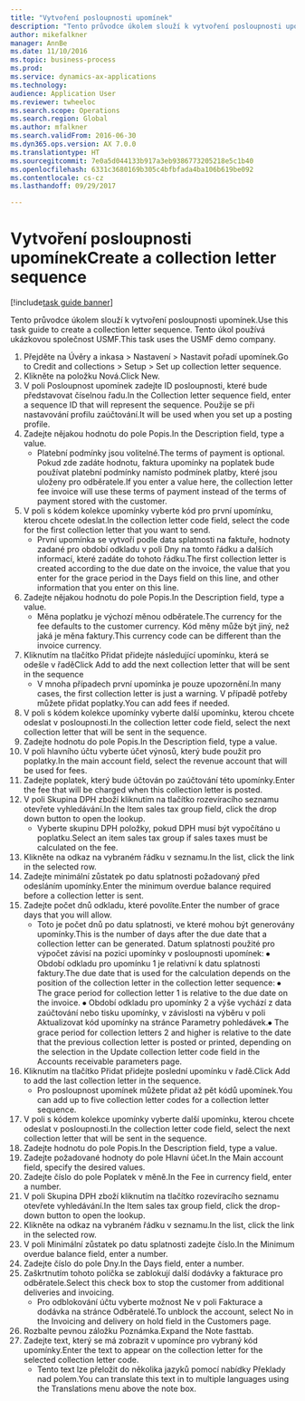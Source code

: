 ```yaml
--- 
title: "Vytvoření posloupnosti upomínek"
description: "Tento průvodce úkolem slouží k vytvoření posloupnosti upomínek."
author: mikefalkner
manager: AnnBe
ms.date: 11/10/2016
ms.topic: business-process
ms.prod: 
ms.service: dynamics-ax-applications
ms.technology: 
audience: Application User
ms.reviewer: twheeloc
ms.search.scope: Operations
ms.search.region: Global
ms.author: mfalkner
ms.search.validFrom: 2016-06-30
ms.dyn365.ops.version: AX 7.0.0
ms.translationtype: HT
ms.sourcegitcommit: 7e0a5d044133b917a3eb9386773205218e5c1b40
ms.openlocfilehash: 6331c3680169b305c4bfbfada4ba106b619be092
ms.contentlocale: cs-cz
ms.lasthandoff: 09/29/2017

---
```

# <a name="create-a-collection-letter-sequence"></a><span data-ttu-id="d5377-103">Vytvoření posloupnosti upomínek</span><span class="sxs-lookup"><span data-stu-id="d5377-103">Create a collection letter sequence</span></span>

[!include[task guide banner](../../includes/task-guide-banner.md)]

<span data-ttu-id="d5377-104">Tento průvodce úkolem slouží k vytvoření posloupnosti upomínek.</span><span class="sxs-lookup"><span data-stu-id="d5377-104">Use this task guide to create a collection letter sequence.</span></span> <span data-ttu-id="d5377-105">Tento úkol používá ukázkovou společnost USMF.</span><span class="sxs-lookup"><span data-stu-id="d5377-105">This task uses the USMF demo company.</span></span>

1. <span data-ttu-id="d5377-106">Přejděte na Úvěry a inkasa > Nastavení > Nastavit pořadí upomínek.</span><span class="sxs-lookup"><span data-stu-id="d5377-106">Go to Credit and collections > Setup > Set up collection letter sequence.</span></span>
2. <span data-ttu-id="d5377-107">Klikněte na položku Nová.</span><span class="sxs-lookup"><span data-stu-id="d5377-107">Click New.</span></span>
3. <span data-ttu-id="d5377-108">V poli Posloupnost upomínek zadejte ID posloupnosti, které bude představovat číselnou řadu.</span><span class="sxs-lookup"><span data-stu-id="d5377-108">In the Collection letter sequence field, enter a sequence ID that will represent the sequence.</span></span> <span data-ttu-id="d5377-109">Použije se při nastavování profilu zaúčtování.</span><span class="sxs-lookup"><span data-stu-id="d5377-109">It will be used when you set up a posting profile.</span></span>
4. <span data-ttu-id="d5377-110">Zadejte nějakou hodnotu do pole Popis.</span><span class="sxs-lookup"><span data-stu-id="d5377-110">In the Description field, type a value.</span></span>
    * <span data-ttu-id="d5377-111">Platební podmínky jsou volitelné.</span><span class="sxs-lookup"><span data-stu-id="d5377-111">The terms of payment is optional.</span></span> <span data-ttu-id="d5377-112">Pokud zde zadáte hodnotu, faktura upomínky na poplatek bude používat platební podmínky namísto podmínek platby, které jsou uloženy pro odběratele.</span><span class="sxs-lookup"><span data-stu-id="d5377-112">If you enter a value here, the collection letter fee invoice will use these terms of payment instead of the terms of payment stored with the customer.</span></span>  
5. <span data-ttu-id="d5377-113">V poli s kódem kolekce upomínky vyberte kód pro první upomínku, kterou chcete odeslat.</span><span class="sxs-lookup"><span data-stu-id="d5377-113">In the collection letter code field, select the code for the first collection letter that you want to send.</span></span>
    * <span data-ttu-id="d5377-114">První upomínka se vytvoří podle data splatnosti na faktuře, hodnoty zadané pro období odkladu v poli Dny na tomto řádku a dalších informací, které zadáte do tohoto řádku.</span><span class="sxs-lookup"><span data-stu-id="d5377-114">The first collection letter is created according to the due date on the invoice, the value that you enter for the grace period in the Days field on this line, and other information that you enter on this line.</span></span>  
6. <span data-ttu-id="d5377-115">Zadejte nějakou hodnotu do pole Popis.</span><span class="sxs-lookup"><span data-stu-id="d5377-115">In the Description field, type a value.</span></span>
    * <span data-ttu-id="d5377-116">Měna poplatku je výchozí měnou odběratele.</span><span class="sxs-lookup"><span data-stu-id="d5377-116">The currency for the fee defaults to the customer currency.</span></span> <span data-ttu-id="d5377-117">Kód měny může být jiný, než jaká je měna faktury.</span><span class="sxs-lookup"><span data-stu-id="d5377-117">This currency code can be different than the invoice currency.</span></span>  
7. <span data-ttu-id="d5377-118">Kliknutím na tlačítko Přidat přidejte následující upomínku, která se odešle v řadě</span><span class="sxs-lookup"><span data-stu-id="d5377-118">Click Add to add the next collection letter that will be sent in the sequence</span></span>
    * <span data-ttu-id="d5377-119">V mnoha případech první upomínka je pouze upozornění.</span><span class="sxs-lookup"><span data-stu-id="d5377-119">In many cases, the first collection letter is just a warning.</span></span> <span data-ttu-id="d5377-120">V případě potřeby můžete přidat poplatky.</span><span class="sxs-lookup"><span data-stu-id="d5377-120">You can add fees if needed.</span></span>  
8. <span data-ttu-id="d5377-121">V poli s kódem kolekce upomínky vyberte další upomínku, kterou chcete odeslat v posloupnosti.</span><span class="sxs-lookup"><span data-stu-id="d5377-121">In the collection letter code field, select the next collection letter that will be sent in the sequence.</span></span>
9. <span data-ttu-id="d5377-122">Zadejte hodnotu do pole Popis.</span><span class="sxs-lookup"><span data-stu-id="d5377-122">In the Description field, type a value.</span></span>
10. <span data-ttu-id="d5377-123">V poli hlavního účtu vyberte účet výnosů, který bude použit pro poplatky.</span><span class="sxs-lookup"><span data-stu-id="d5377-123">In the main account field, select the revenue account that will be used for fees.</span></span>
11. <span data-ttu-id="d5377-124">Zadejte poplatek, který bude účtován po zaúčtování této upomínky.</span><span class="sxs-lookup"><span data-stu-id="d5377-124">Enter the fee that will be charged when this collection letter is posted.</span></span>
12. <span data-ttu-id="d5377-125">V poli Skupina DPH zboží kliknutím na tlačítko rozevíracího seznamu otevřete vyhledávání.</span><span class="sxs-lookup"><span data-stu-id="d5377-125">In the Item sales tax group field, click the drop down button to open the lookup.</span></span>
    * <span data-ttu-id="d5377-126">Vyberte skupinu DPH položky, pokud DPH musí být vypočítáno u poplatku.</span><span class="sxs-lookup"><span data-stu-id="d5377-126">Select an item sales tax group if sales taxes must be calculated on the fee.</span></span>  
13. <span data-ttu-id="d5377-127">Klikněte na odkaz na vybraném řádku v seznamu.</span><span class="sxs-lookup"><span data-stu-id="d5377-127">In the list, click the link in the selected row.</span></span>
14. <span data-ttu-id="d5377-128">Zadejte minimální zůstatek po datu splatnosti požadovaný před odesláním upomínky.</span><span class="sxs-lookup"><span data-stu-id="d5377-128">Enter the minimum overdue balance required before a collection letter is sent.</span></span>
15. <span data-ttu-id="d5377-129">Zadejte počet dnů odkladu, které povolíte.</span><span class="sxs-lookup"><span data-stu-id="d5377-129">Enter the number of grace days that you will allow.</span></span>
    * <span data-ttu-id="d5377-130">Toto je počet dnů po datu splatnosti, ve které mohou být generovány upomínky.</span><span class="sxs-lookup"><span data-stu-id="d5377-130">This is the number of days after the due date that a collection letter can be generated.</span></span> <span data-ttu-id="d5377-131">Datum splatnosti použité pro výpočet závisí na pozici upomínky v posloupnosti upomínek:   ⦁   Období odkladu pro upomínku 1 je relativní k datu splatnosti faktury.</span><span class="sxs-lookup"><span data-stu-id="d5377-131">The due date that is used for the calculation depends on the position of the collection letter in the collection letter sequence:   ⦁    The grace period for collection letter 1 is relative to the due date on the invoice.</span></span>  <span data-ttu-id="d5377-132">⦁ Období odkladu pro upomínky 2 a výše vychází z data zaúčtování nebo tisku upomínky, v závislosti na výběru v poli Aktualizovat kód upomínky na stránce Parametry pohledávek.</span><span class="sxs-lookup"><span data-stu-id="d5377-132">⦁ The grace period for collection letters 2 and higher is relative to the date that the previous collection letter is posted or printed, depending on the selection in the Update collection letter code field in the Accounts receivable parameters page.</span></span>  
16. <span data-ttu-id="d5377-133">Kliknutím na tlačítko Přidat přidejte poslední upomínku v řadě.</span><span class="sxs-lookup"><span data-stu-id="d5377-133">Click Add to add the last collection letter in the sequence.</span></span>
    * <span data-ttu-id="d5377-134">Pro posloupnost upomínek můžete přidat až pět kódů upomínek.</span><span class="sxs-lookup"><span data-stu-id="d5377-134">You can add up to five collection letter codes for a collection letter sequence.</span></span>  
17. <span data-ttu-id="d5377-135">V poli s kódem kolekce upomínky vyberte další upomínku, kterou chcete odeslat v posloupnosti.</span><span class="sxs-lookup"><span data-stu-id="d5377-135">In the collection letter code field, select the next collection letter that will be sent in the sequence.</span></span>
18. <span data-ttu-id="d5377-136">Zadejte hodnotu do pole Popis.</span><span class="sxs-lookup"><span data-stu-id="d5377-136">In the Description field, type a value.</span></span>
19. <span data-ttu-id="d5377-137">Zadejte požadované hodnoty do pole Hlavní účet.</span><span class="sxs-lookup"><span data-stu-id="d5377-137">In the Main account field, specify the desired values.</span></span>
20. <span data-ttu-id="d5377-138">Zadejte číslo do pole Poplatek v měně.</span><span class="sxs-lookup"><span data-stu-id="d5377-138">In the Fee in currency field, enter a number.</span></span>
21. <span data-ttu-id="d5377-139">V poli Skupina DPH zboží kliknutím na tlačítko rozevíracího seznamu otevřete vyhledávání.</span><span class="sxs-lookup"><span data-stu-id="d5377-139">In the Item sales tax group field, click the drop-down button to open the lookup.</span></span>
22. <span data-ttu-id="d5377-140">Klikněte na odkaz na vybraném řádku v seznamu.</span><span class="sxs-lookup"><span data-stu-id="d5377-140">In the list, click the link in the selected row.</span></span>
23. <span data-ttu-id="d5377-141">V poli Minimální zůstatek po datu splatnosti zadejte číslo.</span><span class="sxs-lookup"><span data-stu-id="d5377-141">In the Minimum overdue balance field, enter a number.</span></span>
24. <span data-ttu-id="d5377-142">Zadejte číslo do pole Dny.</span><span class="sxs-lookup"><span data-stu-id="d5377-142">In the Days field, enter a number.</span></span>
25. <span data-ttu-id="d5377-143">Zaškrtnutím tohoto políčka se zablokují další dodávky a fakturace pro odběratele.</span><span class="sxs-lookup"><span data-stu-id="d5377-143">Select this check box to stop the customer from additional deliveries and invoicing.</span></span>
    * <span data-ttu-id="d5377-144">Pro odblokování účtu vyberte možnost Ne v poli Fakturace a dodávka na stránce Odběratelé.</span><span class="sxs-lookup"><span data-stu-id="d5377-144">To unblock the account, select No in the Invoicing and delivery on hold field in the Customers page.</span></span>  
26. <span data-ttu-id="d5377-145">Rozbalte pevnou záložku Poznámka.</span><span class="sxs-lookup"><span data-stu-id="d5377-145">Expand the Note fasttab.</span></span>
27. <span data-ttu-id="d5377-146">Zadejte text, který se má zobrazit v upomínce pro vybraný kód upomínky.</span><span class="sxs-lookup"><span data-stu-id="d5377-146">Enter the text to appear on the collection letter for the selected collection letter code.</span></span>
    * <span data-ttu-id="d5377-147">Tento text lze přeložit do několika jazyků pomocí nabídky Překlady nad polem.</span><span class="sxs-lookup"><span data-stu-id="d5377-147">You can translate this text in to multiple languages using the Translations menu above the note box.</span></span>  


